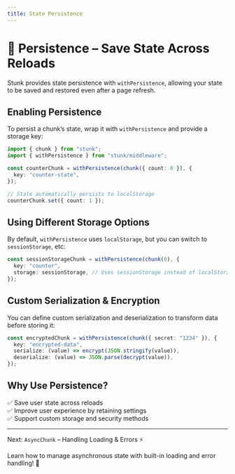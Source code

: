 ```yaml
---
title: State Persistence
---
```


# 💾 Persistence – Save State Across Reloads

Stunk provides state persistence with `withPersistence`, allowing your state to be saved and restored even after a page refresh.

## Enabling Persistence

To persist a chunk’s state, wrap it with `withPersistence` and provide a storage key:

```typescript
import { chunk } from "stunk";
import { withPersistence } from "stunk/middleware";

const counterChunk = withPersistence(chunk({ count: 0 }), {
  key: "counter-state",
});

// State automatically persists to localStorage
counterChunk.set({ count: 1 });
```

## Using Different Storage Options

By default, `withPersistence` uses `localStorage`, but you can switch to `sessionStorage`, etc:

```typescript
const sessionStorageChunk = withPersistence(chunk(0), {
  key: "counter",
  storage: sessionStorage, // Uses sessionStorage instead of localStorage
});
```

## Custom Serialization & Encryption

You can define custom serialization and deserialization to transform data before storing it:

```typescript
const encryptedChunk = withPersistence(chunk({ secret: "1234" }), {
  key: "encrypted-data",
  serialize: (value) => encrypt(JSON.stringify(value)),
  deserialize: (value) => JSON.parse(decrypt(value)),
});
```

## Why Use Persistence?

✅ Save user state across reloads  
✅ Improve user experience by retaining settings  
✅ Support custom storage and security methods

---

Next: `AsyncChunk` – Handling Loading & Errors ⚡

Learn how to manage asynchronous state with built-in loading and error handling! 🚀
